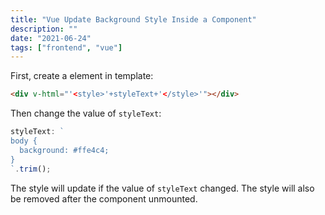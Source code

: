 ```yaml
---
title: "Vue Update Background Style Inside a Component"
description: ""
date: "2021-06-24"
tags: ["frontend", "vue"]
---
```


First, create a element in template:

```html
<div v-html="'<style>'+styleText+'</style>'"></div>
```

Then change the value of `styleText`:

```js
styleText: `
body {
  background: #ffe4c4;
}
`.trim();
```

The style will update if the value of `styleText` changed. The style will also be removed after the component unmounted.

